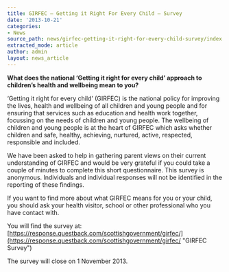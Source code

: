 ```yaml
---
title: GIRFEC – Getting it Right For Every Child – Survey
date: '2013-10-21'
categories:
- News
source_path: news/girfec-getting-it-right-for-every-child-survey/index.html
extracted_mode: article
author: admin
layout: news_article
---
```

**What does the national ‘Getting it right for every child’ approach to children’s health and wellbeing mean to you?**

‘Getting it right for every child’ (GIRFEC) is the national policy for improving the lives, health and wellbeing of all children and young people and for ensuring that services such as education and health work together, focussing on the needs of children and young people. The wellbeing of children and young people is at the heart of GIRFEC which asks whether children and safe, healthy, achieving, nurtured, active, respected, responsible and included.

We have been asked to help in gathering parent views on their current understanding of GIRFEC and would be very grateful if you could take a couple of minutes to complete this short questionnaire. This survey is anonymous. Individuals and individual responses will not be identified in the reporting of these findings.

If you want to find more about what GIRFEC means for you or your child, you should ask your health visitor, school or other professional who you have contact with.

You will find the survey at: [https://response.questback.com/scottishgovernment/girfec/](https://response.questback.com/scottishgovernment/girfec/ "GIRFEC Survey")

The survey will close on 1 November 2013.
